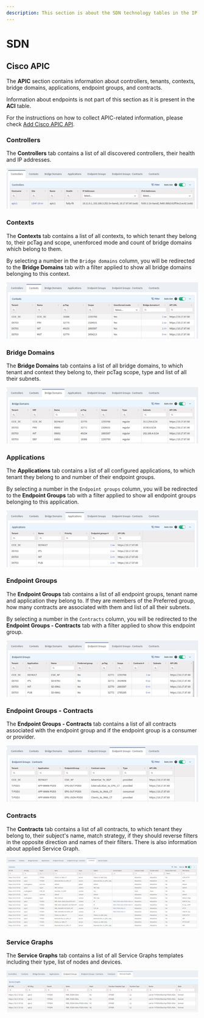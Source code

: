 ```yaml
---
description: This section is about the SDN technology tables in the IP Fabric GUI.
---
```


# SDN

## Cisco APIC

The **APIC** section contains information about controllers, tenants, contexts, bridge domains, applications, endpoint groups, and contracts.

Information about endpoints is not part of this section as it is present in the **ACI** table.

For the instructions on how to collect APIC-related information, please check [Add Cisco APIC API](../../IP_Fabric_Settings/Discovery_and_Snapshots/Discovery_Settings/Vendors_API/Cisco_APIC.md).

### Controllers

The **Controllers** tab contains a list of all discovered controllers, their health and IP addresses.

![Controllers table](SDN/cisco/apic/CiscoApicControllers.png)

### Contexts

The **Contexts** tab contains a list of all contexts, to which tenant they belong to, their pcTag and scope, unenforced mode and count of bridge domains which belong to them.

By selecting a number in the `Bridge domains` column, you will be redirected to the **Bridge Domains** tab with a filter applied to show all bridge domains belonging to this context.

![Contexts table](SDN/cisco/apic/CiscoApicContexts.png)

### Bridge Domains

The **Bridge Domains** tab contains a list of all bridge domains, to which tenant and context they belong to, their pcTag scope, type and list of all their subnets.

![Bridge Domains table](SDN/cisco/apic/CiscoApicBridgeDomains.png)

### Applications

The **Applications** tab contains a list of all configured applications, to which tenant they belong to and number of their endpoint groups.

By selecting a number in the `Endpoint groups` column, you will be redirected to the **Endpoint Groups** tab with a filter applied to show all endpoint groups belonging to this application.

![Applications table](SDN/cisco/apic/CiscoApicApplications.png)

### Endpoint Groups

The **Endpoint Groups** tab contains a list of all endpoint groups, tenant name and application they belong to. If they are members of the Preferred group, how many contracts are associated with them and list of all their subnets.

By selecting a number in the `Contracts` column, you will be redirected to the **Endpoint Groups - Contracts** tab with a filter applied to show this endpoint group.

![Endpoint Groups table](SDN/cisco/apic/CiscoApicEndpointGroups.png)

### Endpoint Groups - Contracts

The **Endpoint Groups - Contracts** tab contains a list of all contracts associated with the endpoint group and if the endpoint group is a consumer or provider.

![Endpoint Groups - Contracts table](SDN/cisco/apic/CiscoApicEpgContract.png)

### Contracts

The **Contracts** tab contains a list of all contracts, to which tenant they belong to, their subject's name, match strategy, if they should reverse filters in the opposite direction and names of their filters. There is also information about applied Service Graph.

![Contracts table](SDN/cisco/apic/CiscoApicContracts.png)

### Service Graphs

The **Service Graphs** tab contains a list of all Service Graphs templates including their type, list of nodes and devices.

![Service Graphs table](SDN/cisco/apic/CiscoApicServiceGraphs.png)
